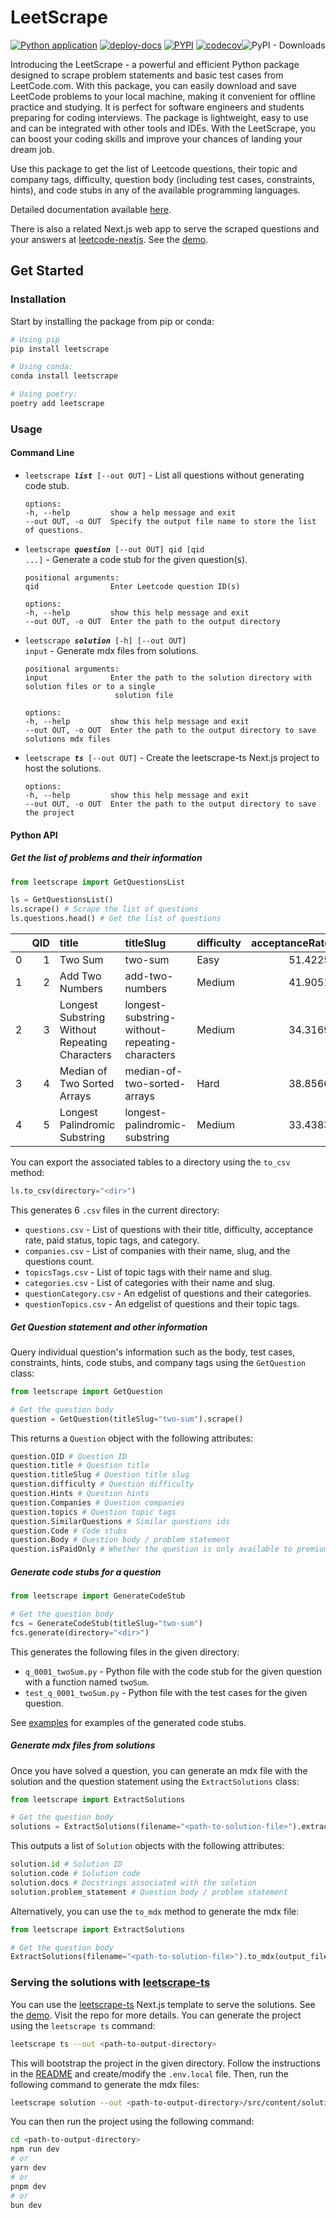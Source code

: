 # LeetScrape

[![Python application](https://github.com/nikhil-ravi/LeetcodeScraper/actions/workflows/python-app.yml/badge.svg)](https://github.com/nikhil-ravi/LeetcodeScraper/actions/workflows/python-app.yml) [![deploy-docs](https://github.com/nikhil-ravi/LeetScrape/actions/workflows/deploy-docs.yml/badge.svg)](https://leetscrape.chowkabhara.com) [![PYPI](https://img.shields.io/pypi/v/leetscrape)](https://pypi.org/project/leetscrape/) [![codecov](https://codecov.io/gh/nikhil-ravi/LeetScrape/branch/main/graph/badge.svg?token=GWOVLPYSUA)](https://codecov.io/gh/nikhil-ravi/LeetScrape)![PyPI - Downloads](https://img.shields.io/pypi/dm/leetscrape)

Introducing the LeetScrape - a powerful and efficient Python package designed to scrape problem statements and basic test cases from LeetCode.com. With this package, you can easily download and save LeetCode problems to your local machine, making it convenient for offline practice and studying. It is perfect for software engineers and students preparing for coding interviews. The package is lightweight, easy to use and can be integrated with other tools and IDEs. With the LeetScrape, you can boost your coding skills and improve your chances of landing your dream job.

Use this package to get the list of Leetcode questions, their topic and company tags, difficulty, question body (including test cases, constraints, hints), and code stubs in any of the available programming languages.

Detailed documentation available [here](https://leetscrape.chowkabhara.com/).

There is also a related Next.js web app to serve the scraped questions and your answers at [leetcode-nextjs](https://github.com/nikhil-ravi/leetscrape-ts). See the [demo](https://scuffedcode.chowkabhara.com/).

## Get Started

### Installation

Start by installing the package from pip or conda:

```bash
# Using pip
pip install leetscrape

# Using conda:
conda install leetscrape

# Using poetry:
poetry add leetscrape
```

### Usage

#### Command Line

* <code>leetscrape <i><b>list</b></i> [--out OUT]</code> - List all questions without generating code stub.

    ```
    options:
    -h, --help         show a help message and exit
    --out OUT, -o OUT  Specify the output file name to store the list of questions.
    ```
* <code>leetscrape <i><b>question</b></i> [--out OUT] qid [qid ...]</code> - Generate a code stub for the given question(s).

    ```
    positional arguments:
    qid                Enter Leetcode question ID(s)

    options:
    -h, --help         show this help message and exit
    --out OUT, -o OUT  Enter the path to the output directory
    ```
* <code>leetscrape <i><b>solution</b></i> [-h] [--out OUT] input</code> - Generate mdx files from solutions.

    ```
    positional arguments:
    input              Enter the path to the solution directory with solution files or to a single
                        solution file

    options:
    -h, --help         show this help message and exit
    --out OUT, -o OUT  Enter the path to the output directory to save solutions mdx files
    ```
* <code>leetscrape <i><b>ts</b></i> [--out OUT]</code> - Create the leetscrape-ts Next.js project to host the solutions.

    ```
    options:
    -h, --help         show this help message and exit
    --out OUT, -o OUT  Enter the path to the output directory to save the project
    ```

#### Python API

##### Get the list of problems and their information

```python
from leetscrape import GetQuestionsList

ls = GetQuestionsList()
ls.scrape() # Scrape the list of questions
ls.questions.head() # Get the list of questions
```

|    |   QID | title                                          | titleSlug                                      | difficulty   |   acceptanceRate | paidOnly   | topicTags                              | categorySlug   |
|---:|------:|:-----------------------------------------------|:-----------------------------------------------|:-------------|-----------------:|:-----------|:---------------------------------------|:---------------|
|  0 |     1 | Two Sum                                        | two-sum                                        | Easy         |          51.4225 | False      | array,hash-table                       | algorithms     |
|  1 |     2 | Add Two Numbers                                | add-two-numbers                                | Medium       |          41.9051 | False      | linked-list,math,recursion             | algorithms     |
|  2 |     3 | Longest Substring Without Repeating Characters | longest-substring-without-repeating-characters | Medium       |          34.3169 | False      | hash-table,string,sliding-window       | algorithms     |
|  3 |     4 | Median of Two Sorted Arrays                    | median-of-two-sorted-arrays                    | Hard         |          38.8566 | False      | array,binary-search,divide-and-conquer | algorithms     |
|  4 |     5 | Longest Palindromic Substring                  | longest-palindromic-substring                  | Medium       |          33.4383 | False      | string,dynamic-programming             | algorithms     |

You can export the associated tables to a directory using the `to_csv` method:

```python
ls.to_csv(directory="<dir>")
```
This generates 6 `.csv` files in the current directory:
- `questions.csv` - List of questions with their title, difficulty, acceptance rate, paid status, topic tags, and category.
- `companies.csv` - List of companies with their name, slug, and the questions count.
- `topicsTags.csv` - List of topic tags with their name and slug.
- `categories.csv` - List of categories with their name and slug.
- `questionCategory.csv` - An edgelist of questions and their categories.
- `questionTopics.csv` - An edgelist of questions and their topic tags.

##### Get Question statement and other information

Query individual question's information such as the body, test cases, constraints, hints, code stubs, and company tags using the `GetQuestion` class:

```python
from leetscrape import GetQuestion

# Get the question body
question = GetQuestion(titleSlug="two-sum").scrape()
```

This returns a `Question` object with the following attributes:

```python
question.QID # Question ID
question.title # Question title
question.titleSlug # Question title slug
question.difficulty # Question difficulty
question.Hints # Question hints
question.Companies # Question companies
question.topics # Question topic tags
question.SimilarQuestions # Similar questions ids
question.Code # Code stubs
question.Body # Question body / problem statement
question.isPaidOnly # Whether the question is only available to premium users of Leetcode
```

##### Generate code stubs for a question

```python
from leetscrape import GenerateCodeStub

# Get the question body
fcs = GenerateCodeStub(titleSlug="two-sum")
fcs.generate(directory="<dir>")
```
This generates the following files in the given directory:
- `q_0001_twoSum.py` - Python file with the code stub for the given question with a function named `twoSum`.
- `test_q_0001_twoSum.py` - Python file with the test cases for the given question.

See [examples](./example/solutions/) for examples of the generated code stubs.

##### Generate mdx files from solutions

Once you have solved a question, you can generate an mdx file with the solution and the question statement using the `ExtractSolutions` class:

```python
from leetscrape import ExtractSolutions

# Get the question body
solutions = ExtractSolutions(filename="<path-to-solution-file>").extract()
```
This outputs a list of `Solution` objects with the following attributes:

```python
solution.id # Solution ID
solution.code # Solution code
solution.docs # Docstrings associated with the solution
solution.problem_statement # Question body / problem statement
```

Alternatively, you can use the `to_mdx` method to generate the mdx file:

```python
from leetscrape import ExtractSolutions

# Get the question body
ExtractSolutions(filename="<path-to-solution-file>").to_mdx(output_filename="<path-to-output-file>")
```

### Serving the solutions with [leetscrape-ts](https://github.com/nikhil-ravi/leetscrape-ts)

You can use the [leetscrape-ts](https://github.com/nikhil-ravi/leetscrape-ts) Next.js template to serve the solutions. See the [demo](https://scuffedcode.chowkabhara.com/). Visit the repo for more details. You can generate the project using the `leetscrape ts` command:

```bash
leetscrape ts --out <path-to-output-directory>
```
This will bootstrap the project in the given directory. Follow the instructions in the [README](https://github.com/nikhil-ravi/leetscrape-ts/blob/main/README.md) and create/modify the `.env.local` file. Then, run the following command to generate the mdx files:

```bash
leetscrape solution --out <path-to-output-directory>/src/content/solutions <path-to-your-python-solution-directory>
```

You can then run the project using the following command:

```bash
cd <path-to-output-directory>
npm run dev
# or
yarn dev
# or
pnpm dev
# or
bun dev
```
